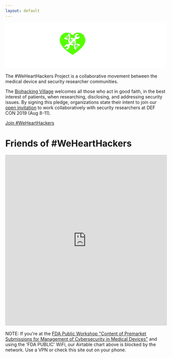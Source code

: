 ```yaml
---
layout: default
---
```


![wehearthackers-logo](assets/images/webiohearthackers_green_white.png)

The #WeHeartHackers Project is a collaborative movement between the medical device and security researcher communities.

The [Biohacking Village](https://www.villageb.io/) welcomes all those who act in good faith, in the best interest of patients, when researching, disclosing, and addressing security issues. By signing this pledge, organizations state their intent to join our [open invitation](/assets/documents/BHVinvitation.pdf) to work collaboratively with security researchers at DEF CON 2019 (Aug 8-11).

<a href="https://airtable.com/shrEmhFBqJ1BUjmZR" class="btn"><span></span>Join #WeHeartHackers</a>


# Friends of #WeHeartHackers

<iframe class="airtable-embed" src="https://airtable.com/embed/shr5wvpJ6K3mbnimK?backgroundColor=red&viewControls=on" frameborder="0" onmousewheel="" width="100%" height="533" style="background: transparent; border: 1px solid #ccc;"></iframe>

NOTE: If you're at the [FDA Public Workshop "Content of Premarket Submissions for Management of Cybersecurity in Medical Devices"](https://www.fda.gov/MedicalDevices/NewsEvents/WorkshopsConferences/ucm623171.htm) and using the 'FDA PUBLIC' WiFi, our Airtable chart above is blocked by the network. Use a VPN or check this site out on your phone. 
